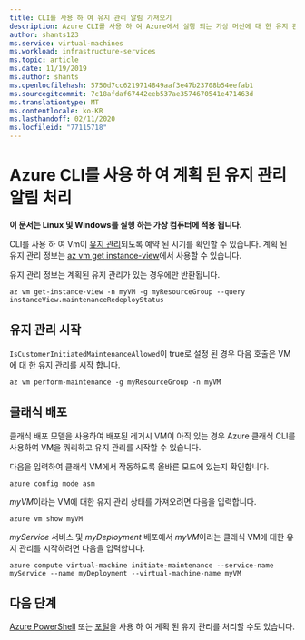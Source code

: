 ```yaml
---
title: CLI를 사용 하 여 유지 관리 알림 가져오기
description: Azure CLI를 사용 하 여 Azure에서 실행 되는 가상 머신에 대 한 유지 관리 알림을 확인 하 고 셀프 서비스 유지 관리를 시작 합니다.
author: shants123
ms.service: virtual-machines
ms.workload: infrastructure-services
ms.topic: article
ms.date: 11/19/2019
ms.author: shants
ms.openlocfilehash: 5750d7cc6219714849aaf3e47b23708b54eefab1
ms.sourcegitcommit: 7c18afdaf67442eeb537ae3574670541e471463d
ms.translationtype: MT
ms.contentlocale: ko-KR
ms.lasthandoff: 02/11/2020
ms.locfileid: "77115718"
---
```

# <a name="handling-planned-maintenance-notifications-using-the-azure-cli"></a>Azure CLI를 사용 하 여 계획 된 유지 관리 알림 처리

**이 문서는 Linux 및 Windows를 실행 하는 가상 컴퓨터에 적용 됩니다.**

CLI를 사용 하 여 Vm이 [유지 관리](maintenance-notifications.md)되도록 예약 된 시기를 확인할 수 있습니다. 계획 된 유지 관리 정보는 [az vm get instance-view](https://docs.microsoft.com/cli/azure/vm?view=azure-cli-latest#az-vm-get-instance-view)에서 사용할 수 있습니다.
 
유지 관리 정보는 계획된 유지 관리가 있는 경우에만 반환됩니다. 

```azurecli-interactive
az vm get-instance-view -n myVM -g myResourceGroup --query instanceView.maintenanceRedeployStatus
```

## <a name="start-maintenance"></a>유지 관리 시작

`IsCustomerInitiatedMaintenanceAllowed`이 true로 설정 된 경우 다음 호출은 VM에 대 한 유지 관리를 시작 합니다.

```azurecli-interactive
az vm perform-maintenance -g myResourceGroup -n myVM 
```

## <a name="classic-deployments"></a>클래식 배포


클래식 배포 모델을 사용하여 배포된 레거시 VM이 아직 있는 경우 Azure 클래식 CLI를 사용하여 VM을 쿼리하고 유지 관리를 시작할 수 있습니다.

다음을 입력하여 클래식 VM에서 작동하도록 올바른 모드에 있는지 확인합니다.

```
azure config mode asm
```

*myVM*이라는 VM에 대한 유지 관리 상태를 가져오려면 다음을 입력합니다.

```
azure vm show myVM 
``` 

*myService* 서비스 및 *myDeployment* 배포에서 *myVM*이라는 클래식 VM에 대한 유지 관리를 시작하려면 다음을 입력합니다.

```
azure compute virtual-machine initiate-maintenance --service-name myService --name myDeployment --virtual-machine-name myVM
```

## <a name="next-steps"></a>다음 단계

[Azure PowerShell](maintenance-notifications-powershell.md) 또는 [포털](maintenance-notifications-portal.md)을 사용 하 여 계획 된 유지 관리를 처리할 수도 있습니다.
